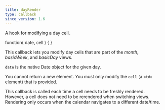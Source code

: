 ```yaml
---
title: dayRender
type: callback
since_version: 1.6
---
```


A hook for modifying a day cell.

<div class='spec' markdown='1'>
function( date, cell ) { }
</div>

This callback lets you modify day cells that are part of the *month*, *basicWeek*, and *basicDay* views.

`date` is the native Date object for the given day.

You cannot return a new element. You must only modify the `cell` (a `<td>` element) that is provided.

This callback is called each time a cell needs to be freshly rendered. However, a cell does not need to be rerendered when switching views. Rendering only occurs when the calendar navigates to a different date/time.
